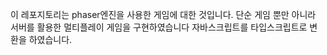 이 레포지토리는 phaser엔진을 사용한 게임에 대한 것입니다.
단순 게임 뿐만 아니라 서버를 활용한 멀티플레이 게임을 구현하였습니다
자바스크립트를 타입스크립트로 변환을 하였습니다.
